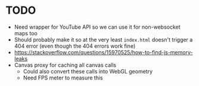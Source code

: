 # TODO
- Need wrapper for YouTube API so we can use it for non-websocket maps too
- Should probably make it so at the very least `index.html` doesn't trigger a 404 error (even though the 404 errors work fine)
- https://stackoverflow.com/questions/15970525/how-to-find-js-memory-leaks
- Canvas proxy for caching all canvas calls
    - Could also convert these calls into WebGL geometry
    - Need FPS meter to measure this